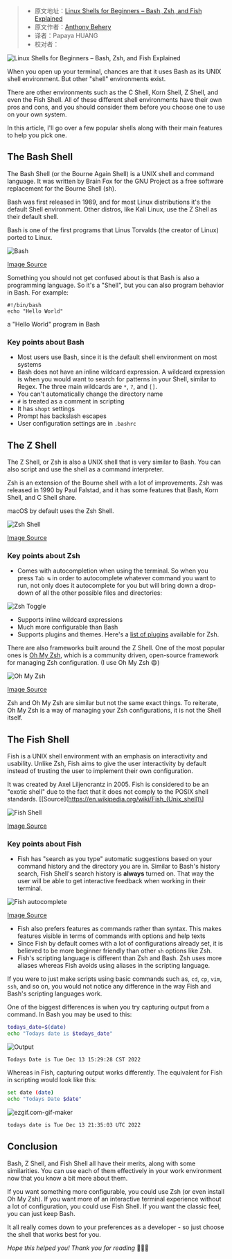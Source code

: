 > -  原文地址：[Linux Shells for Beginners – Bash, Zsh, and Fish Explained](https://www.freecodecamp.org/news/linux-shells-explained/)
> -  原文作者：[Anthony Behery](https://www.freecodecamp.org/news/author/anthonybehery/)
> -  译者：Papaya HUANG
> -  校对者：

![Linux Shells for Beginners – Bash, Zsh, and Fish Explained](https://www.freecodecamp.org/news/content/images/size/w2000/2022/12/pexels-oleksandr-pidvalnyi-320260.jpg)

When you open up your terminal, chances are that it uses Bash as its UNIX shell environment. But other "shell" environments exist.

There are other environments such as the C Shell, Korn Shell, Z Shell, and even the Fish Shell. All of these different shell environments have their own pros and cons, and you should consider them before you choose one to use on your own system.

In this article, I'll go over a few popular shells along with their main features to help you pick one.

## The Bash Shell

The Bash Shell (or the Bourne Again Shell) is a UNIX shell and command language. It was written by Brain Fox for the GNU Project as a free software replacement for the Bourne Shell (sh).

Bash was first released in 1989, and for most Linux distributions it's the default Shell environment. Other distros, like Kali Linux, use the Z Shell as their default shell.

Bash is one of the first programs that Linus Torvalds (the creator of Linux) ported to Linux.

![Bash](https://media.geeksforgeeks.org/wp-content/uploads/cli_example.png)

[Image Source](https://www.geeksforgeeks.org/introduction-linux-shell-shell-scripting/)

Something you should not get confused about is that Bash is also a programming language. So it's a "Shell", but you can also program behavior in Bash. For example:

```
#!/bin/bash
echo "Hello World"
```

a "Hello World" program in Bash

### Key points about Bash

-   Most users use Bash, since it is the default shell environment on most systems
-   Bash does not have an inline wildcard expression. A wildcard expression is when you would want to search for patterns in your Shell, similar to Regex. The three main wildcards are `*`, `?`, and `[]`.
-   You can't automatically change the directory name
-   `#` is treated as a comment in scripting
-   It has `shopt` settings
-   Prompt has backslash escapes
-   User configuration settings are in `.bashrc`

## The Z Shell

The Z Shell, or Zsh is also a UNIX shell that is very similar to Bash. You can also script and use the shell as a command interpreter.

Zsh is an extension of the Bourne shell with a lot of improvements. Zsh was released in 1990 by Paul Falstad, and it has some features that Bash, Korn Shell, and C Shell share.

macOS by default uses the Zsh Shell.

![Zsh Shell](https://ohmyz.sh/img/themes/nebirhos.jpg)

[Image Source](https://ohmyz.sh/)

### Key points about Zsh

-   Comes with autocompletion when using the terminal. So when you press `Tab ↹` in order to autocomplete whatever command you want to run, not only does it autocomplete for you but will bring down a drop-down of all the other possible files and directories:

![Zsh Toggle](https://i.ibb.co/bswYkn0/0f8c8e1a6016.gif)

-   Supports inline wildcard expressions
-   Much more configurable than Bash
-   Supports plugins and themes. Here's a [list of plugins](https://github.com/unixorn/awesome-zsh-plugins) available for Zsh.

There are also frameworks built around the Z Shell. One of the most popular ones is [Oh My Zsh](https://ohmyz.sh/), which is a community driven, open-source framework for managing Zsh configuration. (I use Oh My Zsh 😄)

![Oh My Zsh](https://cdn.osxdaily.com/wp-content/uploads/2021/11/oh-my-zsh-mac.jpg)

[Image Source](https://osxdaily.com/2021/11/15/how-install-oh-my-zsh-mac/)

Zsh and Oh My Zsh are similar but not the same exact things. To reiterate, Oh My Zsh is a way of managing your Zsh configurations, it is not the Shell itself.

## The Fish Shell

Fish is a UNIX shell environment with an emphasis on interactivity and usability. Unlike Zsh, Fish aims to give the user interactivity by default instead of trusting the user to implement their own configuration.  

It was created by Axel Liljencrantz in 2005. Fish is considered to be an "exotic shell" due to the fact that it does not comply to the POSIX shell standards. \[[Source](https://en.wikipedia.org/wiki/Fish_(Unix_shell)\]

![Fish Shell](http://blog.sudobits.com/wp-content/uploads/2015/06/fish-shell-screenshot.png)

[Image Source](https://blog.sudobits.com/2015/06/05/fish-a-user-friendly-command-line-shell-for-ubuntulinux/)

### Key points about Fish

-   Fish has "search as you type" automatic suggestions based on your command history and the directory you are in. Similar to Bash's history search, Fish Shell's search history is **always** turned on. That way the user will be able to get interactive feedback when working in their terminal.

![Fish autocomplete](https://taskwarrior.org/images/fish.gif)

[Image Source](https://taskwarrior.org/news/news.20140906/)

-   Fish also prefers features as commands rather than syntax. This makes features visible in terms of commands with options and help texts
-   Since Fish by default comes with a lot of configurations already set, it is believed to be more beginner friendly than other `sh` options like Zsh.
-   Fish's scripting language is different than Zsh and Bash. Zsh uses more aliases whereas Fish avoids using aliases in the scripting language.

If you were to just make scripts using basic commands such as, `cd`, `cp`, `vim`, `ssh`, and so on, you would not notice any difference in the way Fish and Bash's scripting languages work.

One of the biggest differences is when you try capturing output from a command. In Bash you may be used to this:

```bash
todays_date=$(date)
echo "Todays date is $todays_date"
```

![Output](https://i.ibb.co/0hrF0Y3/fa71b0032fba.gif)

```
Todays Date is Tue Dec 13 15:29:28 CST 2022
```

Whereas in Fish, capturing output works differently. The equivalent for Fish in scripting would look like this:

```bash
set date (date)
echo "Todays Date $date"
```

![ezgif.com-gif-maker](https://www.freecodecamp.org/news/content/images/2022/12/ezgif.com-gif-maker.gif)

```bash
todays date is Tue Dec 13 21:35:03 UTC 2022                                   
```

## Conclusion

Bash, Z Shell, and Fish Shell all have their merits, along with some similarities. You can use each of them effectively in your work environment now that you know a bit more about them.

If you want something more configurable, you could use Zsh (or even install Oh My Zsh). If you want more of an interactive terminal experience without a lot of configuration, you could use Fish Shell. If you want the classic feel, you can just keep Bash.

It all really comes down to your preferences as a developer - so just choose the shell that works best for you.

_Hope this helped you! Thank you for reading_ 🐚🐚🐚
